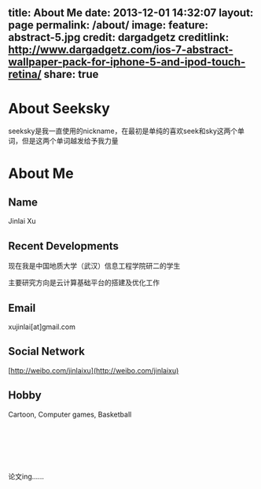 title: About Me
date: 2013-12-01 14:32:07
layout: page
permalink: /about/
image:
  feature: abstract-5.jpg
  credit: dargadgetz
  creditlink: http://www.dargadgetz.com/ios-7-abstract-wallpaper-pack-for-iphone-5-and-ipod-touch-retina/
share: true
---

# **About Seeksky**

seeksky是我一直使用的nickname，在最初是单纯的喜欢seek和sky这两个单词，但是这两个单词越发给予我力量

# **About Me**

## **Name**

Jinlai Xu

## **Recent Developments**

现在我是中国地质大学（武汉）信息工程学院研二的学生

主要研究方向是云计算基础平台的搭建及优化工作

## **Email**

xujinlai[at]gmail.com

## **Social Network**

[http://weibo.com/jinlaixu](http://weibo.com/jinlaixu)

## **Hobby**

Cartoon, Computer games, Basketball

&nbsp;

&nbsp;

&nbsp;

论文ing......